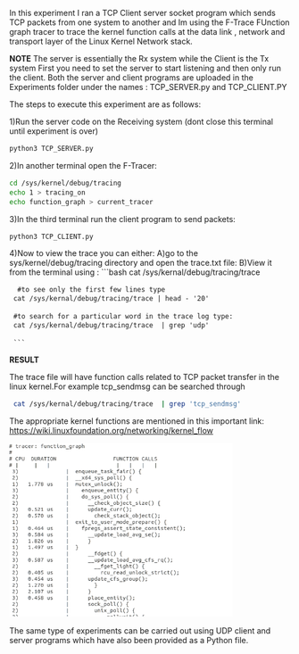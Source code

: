 In this experiment I ran a TCP Client server socket program which sends TCP packets from one system to another and Im using the F-Trace FUnction graph tracer 
to trace the kernel function calls at the data link , network and transport layer of the Linux Kernel Network stack.

**NOTE**
The server is essentially the Rx system while the Client is the Tx system
First you need to set the server to start listening and then only run the client.
Both the server and client programs are uploaded in the Experiments folder  under the names : TCP_SERVER.py and TCP_CLIENT.PY

The steps to execute this experiment are as follows:

1)Run the server code on the Receiving system (dont close this terminal until experiment is over)
```bash
python3 TCP_SERVER.py
```

2)In another terminal open the F-Tracer:

```bash
cd /sys/kernel/debug/tracing
echo 1 > tracing_on
echo function_graph > current_tracer
```

3)In the third terminal run the client program to send packets:
```bash
python3 TCP_CLIENT.py
```

4)Now to view the trace you can either:
    A)go to the sys/kernel/debug/tracing directory and open the trace.txt file:
    B)View it from the terminal using :
    ```bash
     cat /sys/kernal/debug/tracing/trace 
     
      #to see only the first few lines type
     cat /sys/kernal/debug/tracing/trace | head - '20'
     
     #to search for a particular word in the trace log type:
     cat /sys/kernal/debug/tracing/trace  | grep 'udp'

     ```
**RESULT**

The trace file will have function calls related to TCP packet transfer in the linux kernel.For example tcp_sendmsg can be searched through 

```bash
 cat /sys/kernal/debug/tracing/trace  | grep 'tcp_sendmsg'
```
The appropriate kernel functions are mentioned in this important link: https://wiki.linuxfoundation.org/networking/kernel_flow

<img src="Media/trace.png" width=400> 


The same type of experiments can be carried out using UDP client and server programs which have also been provided as a Python file.
